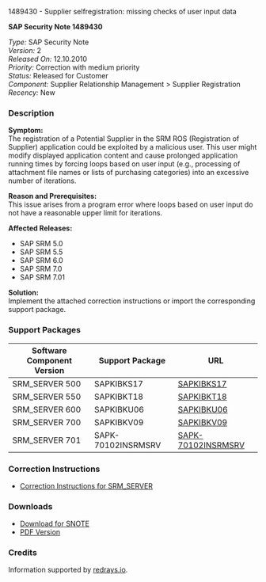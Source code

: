 1489430 - Supplier selfregistration: missing checks of user input data

**SAP Security Note 1489430**

*Type:* SAP Security Note  
*Version:* 2  
*Released On:* 12.10.2010  
*Priority:* Correction with medium priority  
*Status:* Released for Customer  
*Component:* Supplier Relationship Management > Supplier Registration  
*Recency:* New

### Description

**Symptom:**  
The registration of a Potential Supplier in the SRM ROS (Registration of Supplier) application could be exploited by a malicious user. This user might modify displayed application content and cause prolonged application running times by forcing loops based on user input (e.g., processing of attachment file names or lists of purchasing categories) into an excessive number of iterations.

**Reason and Prerequisites:**  
This issue arises from a program error where loops based on user input do not have a reasonable upper limit for iterations.

**Affected Releases:**
- SAP SRM 5.0
- SAP SRM 5.5
- SAP SRM 6.0
- SAP SRM 7.0
- SAP SRM 7.01

**Solution:**  
Implement the attached correction instructions or import the corresponding support package.

### Support Packages

| Software Component Version | Support Package         | URL                                                                 |
|----------------------------|-------------------------|---------------------------------------------------------------------|
| SRM_SERVER 500             | SAPKIBKS17              | [SAPKIBKS17](https://me.sap.com/supportpackage/SAPKIBKS17)         |
| SRM_SERVER 550             | SAPKIBKT18              | [SAPKIBKT18](https://me.sap.com/supportpackage/SAPKIBKT18)         |
| SRM_SERVER 600             | SAPKIBKU06              | [SAPKIBKU06](https://me.sap.com/supportpackage/SAPKIBKU06)         |
| SRM_SERVER 700             | SAPKIBKV09              | [SAPKIBKV09](https://me.sap.com/supportpackage/SAPKIBKV09)         |
| SRM_SERVER 701             | SAPK-70102INSRMSRV       | [SAPK-70102INSRMSRV](https://me.sap.com/supportpackage/SAPK-70102INSRMSRV) |

### Correction Instructions

- [Correction Instructions for SRM_SERVER](https://me.sap.com/corrins/0001489430/551)

### Downloads

- [Download for SNOTE](https://notesdownloads.sap.com/note/0040000008813832017)
- [PDF Version](https://userapps.support.sap.com/sap/support/sfm/notes/print/0001489430?language=en-US&token=9244D3F075E1D192361EC740BE01E153)

### Credits
Information supported by [redrays.io](https://redrays.io).